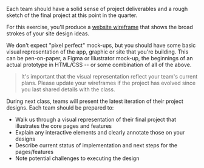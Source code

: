 Each team should have a solid sense of project deliverables and a rough sketch of the final project at this point in the quarter.

For this exercise, you'll produce a [website wireframe](https://en.wikipedia.org/wiki/Website_wireframe) that shows the broad strokes of your site design ideas.

We don't expect "pixel perfect" mock-ups, but you should have some basic visual representation of the app, graphic or site that you're building. This can be pen-on-paper, a Figma or Illustrator mock-up, the beginnings of an actual prototype in HTML/CSS -- or some combination of all of the above.

> It's important that the visual representation reflect your team's current plans. Please update your wireframes if the project has evolved since you last shared details with the class.

During next class, teams will present the latest iteration of their project designs. Each team should be prepared to:

* Walk us through a visual representation of their final project that illustrates the core pages and features
* Explain any interactive elements and clearly annotate those on your designs
* Describe current status of implementation and next steps for the pages/features
* Note potential challenges to executing the design

